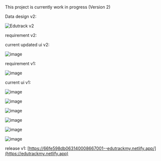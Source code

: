 This project is currently work in progress (Version 2)

Data design v2:

![Edutrack v2](https://github.com/user-attachments/assets/acfdeb4a-fb1a-4fef-b00f-7799575f17ed)


requirement v2:

current updated ui v2: 

![image](https://github.com/user-attachments/assets/af0d55f6-b04e-4a0d-9dde-a66ffa011aa4)



requirement v1:

![image](https://github.com/user-attachments/assets/8b2e9eb4-503c-40bb-9a01-4d19bd56f51d)

current ui v1:

![image](https://github.com/user-attachments/assets/2616cd5b-e2bd-435c-8962-b895c8466023)

![image](https://github.com/user-attachments/assets/b5d09bf8-7bd5-49e3-843f-9ba46be4e62a)

![image](https://github.com/user-attachments/assets/29774fa0-4891-4a62-aae6-112384f91498)

![image](https://github.com/user-attachments/assets/e1408ed4-06ec-4dd6-809d-5ad43e1e12e3)

![image](https://github.com/user-attachments/assets/8c24ac45-06e4-488a-be26-3079e74275a0)

![image](https://github.com/user-attachments/assets/c703c27b-76a0-4e19-a080-19878e8e1bd3)







release v1: [https://66fe598db063140008667001--edutrackmy.netlify.app/](https://edutrackmy.netlify.app)

